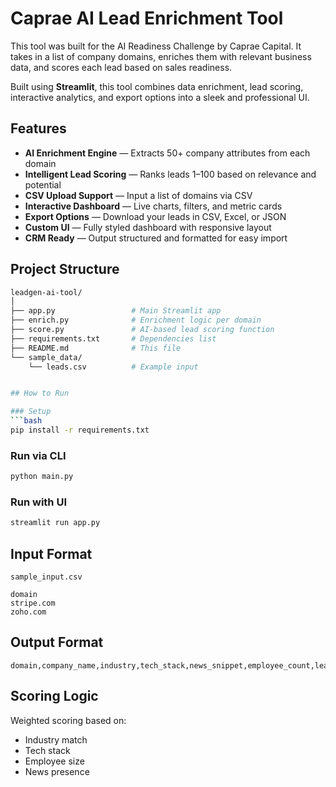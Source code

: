 # Caprae AI Lead Enrichment Tool

This tool was built for the AI Readiness Challenge by Caprae Capital. It takes in a list of company domains, enriches them with relevant business data, and scores each lead based on sales readiness.

Built using **Streamlit**, this tool combines data enrichment, lead scoring, interactive analytics, and export options into a sleek and professional UI.


## Features

- **AI Enrichment Engine** — Extracts 50+ company attributes from each domain
- **Intelligent Lead Scoring** — Ranks leads 1–100 based on relevance and potential
- **CSV Upload Support** — Input a list of domains via CSV
- **Interactive Dashboard** — Live charts, filters, and metric cards
- **Export Options** — Download your leads in CSV, Excel, or JSON
- **Custom UI** — Fully styled dashboard with responsive layout
- **CRM Ready** — Output structured and formatted for easy import


## Project Structure

```bash
leadgen-ai-tool/
│
├── app.py                 # Main Streamlit app
├── enrich.py              # Enrichment logic per domain
├── score.py               # AI-based lead scoring function
├── requirements.txt       # Dependencies list
├── README.md              # This file
└── sample_data/
    └── leads.csv          # Example input


## How to Run

### Setup
```bash
pip install -r requirements.txt
```

### Run via CLI
```bash
python main.py
```

### Run with UI
```bash
streamlit run app.py
```

## Input Format

`sample_input.csv`
```csv
domain
stripe.com
zoho.com
```

## Output Format

```csv
domain,company_name,industry,tech_stack,news_snippet,employee_count,lead_score
```

## Scoring Logic

Weighted scoring based on:
- Industry match
- Tech stack
- Employee size
- News presence


